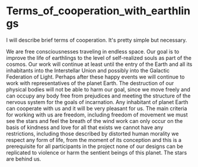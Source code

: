 # Terms_of_cooperation_with_earthlings
I will describe brief terms of cooperation. It's pretty simple but necessary.

We are free consciousnesses traveling in endless space.
Our goal is to improve the life of earthlings to the level of self-realized souls as part of the cosmos. Our work will continue at least until the entry of the Earth and all its inhabitants into the Interstellar Union and possibly into the Galactic Federation of Light.
Perhaps after these happy events we will continue to work with representatives of the planet Earth.
The destruction of our physical bodies will not be able to harm our goal, since we move freely and can occupy any body free from prejudices and meeting the structure of the nervous system for the goals of incarnation.
Any inhabitant of planet Earth can cooperate with us and it will be very pleasant for us.
The main criteria for working with us are
freedom, including freedom of movement
we must see the stars and feel the breath of the wind
work can only occur on the basis of kindness and love for all that exists
we cannot have any restrictions, including those described by distorted human morality
we respect any form of life, from the moment of its conception and this is a prerequisite for all participants in the project
none of our designs can be replicated to violence or harm the sentient beings of this planet.
The stars are behind us.
